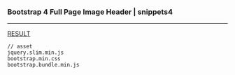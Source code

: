 ### Bootstrap 4 Full Page Image Header | snippets4
---


[RESULT](https://jsfiddle.net/StartBootstrap/q4khv018/)

```
// asset
jquery.slim.min.js
bootstrap.min.css
bootstrap.bundle.min.js
```



```
```

